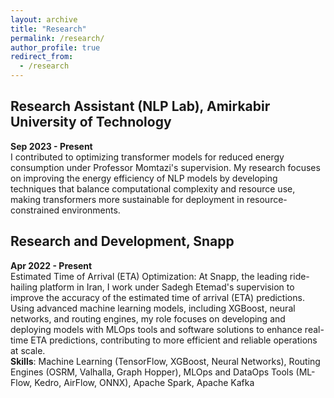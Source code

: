 ```yaml
---
layout: archive
title: "Research"
permalink: /research/
author_profile: true
redirect_from:
  - /research
---
```


## Research Assistant (NLP Lab), Amirkabir University of Technology  

**Sep 2023 - Present**  
I contributed to optimizing transformer models for reduced energy consumption under Professor Momtazi's supervision. My research focuses on improving the energy efficiency of NLP models by developing techniques that balance computational complexity and resource use, making transformers more sustainable for deployment in resource-constrained environments.


## Research and Development, Snapp  

**Apr 2022 - Present**  
Estimated Time of Arrival (ETA) Optimization: At Snapp, the leading ride-hailing platform in Iran, I work under Sadegh Etemad's supervision to improve the accuracy of the estimated time of arrival (ETA) predictions. Using advanced machine learning models, including XGBoost, neural networks, and routing engines, my role focuses on developing and deploying models with MLOps tools and software solutions to enhance real-time ETA predictions, contributing to more efficient and reliable operations at scale.  
**Skills**: Machine Learning (TensorFlow, XGBoost, Neural Networks), Routing Engines (OSRM, Valhalla, Graph Hopper), MLOps and DataOps Tools (ML-Flow, Kedro, AirFlow, ONNX), Apache Spark, Apache Kafka
